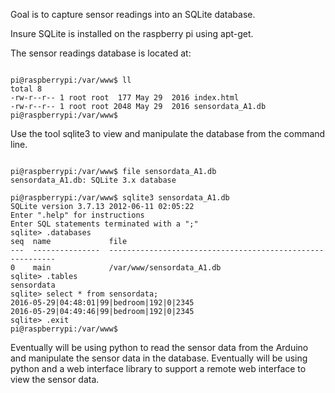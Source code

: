 Goal is to capture sensor readings into an SQLite database.

Insure SQLite is installed on the raspberry pi using apt-get.

The sensor readings database is located at:

<code>
pi@raspberrypi:/var/www$ ll
total 8
-rw-r--r-- 1 root root  177 May 29  2016 index.html
-rw-r--r-- 1 root root 2048 May 29  2016 sensordata_A1.db
pi@raspberrypi:/var/www$
</code>

Use the tool sqlite3 to view and manipulate the database from the command line.

<code>
pi@raspberrypi:/var/www$ file sensordata_A1.db
sensordata_A1.db: SQLite 3.x database
</code>

<code>
pi@raspberrypi:/var/www$ sqlite3 sensordata_A1.db
SQLite version 3.7.13 2012-06-11 02:05:22
Enter ".help" for instructions
Enter SQL statements terminated with a ";"
sqlite> .databases
seq  name             file
---  ---------------  ----------------------------------------------------------
0    main             /var/www/sensordata_A1.db
sqlite> .tables
sensordata
sqlite> select * from sensordata;
2016-05-29|04:48:01|99|bedroom|192|0|2345
2016-05-29|04:49:46|99|bedroom|192|0|2345
sqlite> .exit
pi@raspberrypi:/var/www$
</code>

Eventually will be using python to read the sensor data from the Arduino and manipulate the sensor data in the database. 
Eventually will be using python and a web interface library to support a remote web interface to view the sensor data.

